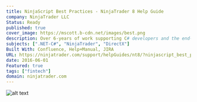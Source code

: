 ```yaml
---
title: NinjaScript Best Practices - NinjaTrader 8 Help Guide
company: NinjaTrader LLC
Status: Ready
published: true
cover_image: https://mscott.b-cdn.net/images/best.png
description: Over 6-years of work supporting C# developers and the end-users of custom scripts, I accumulated a nice collection of tribal knowledge. Sometimes, the solutions to common scenarios were not always clear to end-users how to implement custom scripts. To ensure the best performance and maintenance for their users, one of my last assignments for NinjaTrader was compiling a list of common scenarios, gotchas, and workarounds to help optimize the code distributed through the ecosystem.
subjects: [".NET-C#", "NinjaTrader", "DirectX"]
Built With: Confluence, Help+Manual, JIRA
URL: https://ninjatrader.com/support/helpGuides/nt8/?ninjascript_best_practices.htm
date: 2016-06-01
Featured: true
tags: ["fintech"]
domain: ninjatrader.com
---
```


![alt text](https://mscott.b-cdn.net/images/best1.png)
